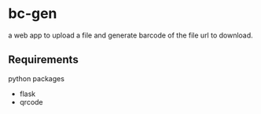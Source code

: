 bc-gen
======

a web app to upload a file and generate barcode of the file url to download.

Requirements
------------

python packages

* flask
* qrcode
